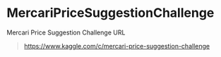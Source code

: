 # MercariPriceSuggestionChallenge
Mercari Price Suggestion Challenge
URL
>https://www.kaggle.com/c/mercari-price-suggestion-challenge
